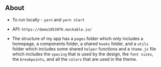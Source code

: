 ## About

- To run locally - `yarn` and `yarn start`

- API: `https://demo1853976.mockable.io/`

- The structure of my app has a `pages` folder which only includes a homepage, a components folder, a shared `hooks` folder, and a `utils` folder which includes some shared `helper` functions and a `theme.js` file which includes the `spacing` that is used by the design, the `font sizes`, the `breakpoints`, and all the `colors` that are used in the theme.

